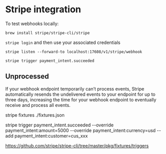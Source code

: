 # Stripe integration

To test webhooks locally:

`brew install stripe/stripe-cli/stripe`

`stripe login` and then use your associated credentials

`stripe listen --forward-to localhost:17608/v1/stripe/webhook`

`stripe trigger payment_intent.succeeded`

## Unprocessed

If your webhook endpoint temporarily can’t process events, Stripe automatically resends the undelivered events to your endpoint for up to three days, increasing the time for your webhook endpoint to eventually receive and process all events.

stripe fixtures ./fixtures.json

stripe trigger payment_intent.succeeded --override payment_intent:amount=5000 --override payment_intent:currency=usd --add payment_intent:customer=cus_xxx

https://github.com/stripe/stripe-cli/tree/master/pkg/fixtures/triggers


